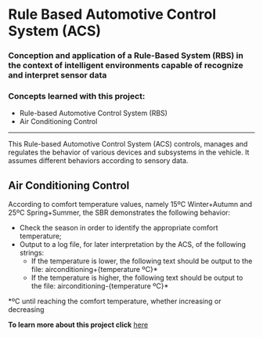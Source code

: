 # Rule Based Automotive Control System (ACS)

### Conception and application of a Rule-Based System (RBS) in the context of intelligent environments capable of recognize and interpret sensor data

### Concepts learned with this project:
 
- Rule-based Automotive Control System (RBS)
- Air Conditioning Control

---

This Rule-based Automotive Control System (ACS) controls, manages and regulates the behavior of various devices and subsystems in the vehicle. It assumes different behaviors according to sensory data.

## Air Conditioning Control

According to comfort temperature values, namely 15ºC Winter+Autumn and 25ºC
Spring+Summer, the SBR demonstrates the following behavior:

 - Check the season in order to identify the appropriate comfort temperature;
 - Output to a log file, for later interpretation by the ACS, of the following strings:
     - If the temperature is lower, the following text should be output to the file:
    airconditioning+{temperature ºC}*
     - If the temperature is higher, the following text should be output to the file:
    airconditioning-{temperature ºC}*
    
*ºC until reaching the comfort temperature, whether increasing or decreasing

**To learn more about this project click** [here](https://github.com/SusanaMarques/ACS-Rule-Based-Automotive-Control-System/blob/main/project_report.pdf) 

